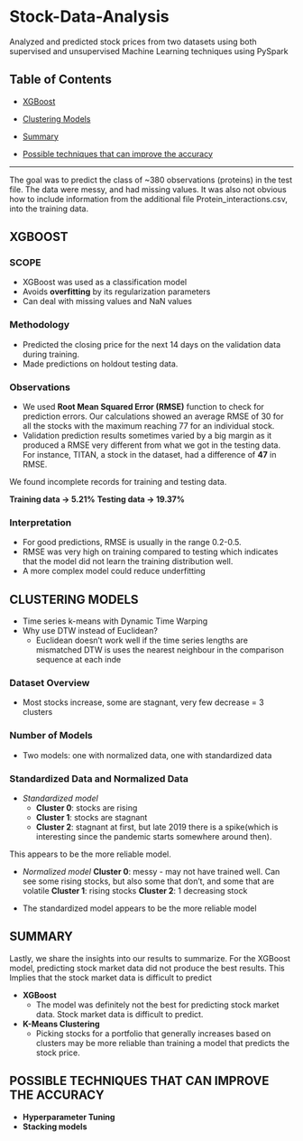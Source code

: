 # Stock-Data-Analysis
Analyzed and predicted stock prices from two datasets using both supervised and unsupervised Machine Learning techniques using PySpark

## Table of Contents  
- [XGBoost](#xgboost)      
<a name="xgboost"/>


- [Clustering Models](#clustering-models)      
<a name="clustering-models"/>

- [Summary](#summary)      
<a name="summary"/>

- [Possible techniques that can improve the accuracy](#possible-techniques-that-can-improve-the-accuracy)      
<a name="possible-techniques-that-can-improve-the-accuracy"/>


---------------------------------------------------------------------------------------------------------------


The goal was to predict the class of ~380 observations (proteins) in the test file. The data were messy, and had missing values. It was also not obvious how to include information from the additional file Protein_interactions.csv, into the training data.

## XGBOOST

### SCOPE

- XGBoost was used as a classification model
- Avoids **overfitting** by its regularization parameters
- Can deal with missing values and NaN values

### Methodology

- Predicted the closing price for the next 14 days on the validation data during training.
- Made predictions on holdout testing data.

### Observations

- We used **Root Mean Squared Error (RMSE)** function to check for prediction errors. Our calculations showed an average RMSE of 30 for all the stocks with the maximum reaching 77 for an individual stock.
- Validation prediction results sometimes varied by a big margin as it produced a RMSE very different from what we got in the testing data. For instance, TITAN, a stock in the dataset, had a difference of **47** in RMSE.




We found incomplete records for training and testing data.

**Training data -> 5.21%**
**Testing data -> 19.37%**

### Interpretation 

- For good predictions, RMSE is usually in the range 0.2-0.5.
- RMSE was very high on training compared to testing which indicates that the model did not learn the training distribution well.
- A more complex model could reduce underfitting

## CLUSTERING MODELS

- Time series k-means with Dynamic Time Warping
- Why use DTW instead of Euclidean?
  - Euclidean doesn’t work well if the time series lengths are mismatched
DTW is uses the nearest neighbour in the comparison sequence at each inde


### Dataset Overview

- Most stocks increase, some are stagnant, very few decrease = 3 clusters

### Number of Models 
- Two models: one with normalized data, one with standardized data

### Standardized Data and Normalized Data

- *_Standardized model_*
  - **Cluster 0**: stocks are rising 
  - **Cluster 1**: stocks are stagnant
  - **Cluster 2**: stagnant at first, but late 2019 there is a spike(which is interesting since the pandemic starts somewhere around then).

This appears to be the more reliable model.

- *_Normalized model_*
**Cluster 0**: messy - may not have trained well. Can see some rising stocks, but also some that don’t, and some that are volatile
**Cluster 1**: rising stocks
**Cluster 2**: 1 decreasing stock

- The standardized model appears to be the more reliable model 



## SUMMARY
Lastly, we share the insights into our results to summarize. For the XGBoost model, predicting stock market data did not produce the best results. This Implies that the stock market data is difficult to predict

- **XGBoost**
  - The model was definitely not the best for predicting stock market data. 
  Stock market data is difficult to predict.
- **K-Means Clustering**
  - Picking stocks for a portfolio that generally increases based on clusters may be more reliable than training a model that predicts the stock price.





## POSSIBLE TECHNIQUES THAT CAN IMPROVE THE ACCURACY
- **Hyperparameter Tuning** 
- **Stacking models**
